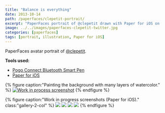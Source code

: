 ```yaml
---
title: "Balance is everything"
date: 2013-10-14
path: /paperfaces/clepetit-portrait/
excerpt: "PaperFaces portrait of @clepetit drawn with Paper for iOS on an iPad."
image: ../../images/paperfaces-clepetit-twitter.jpg
categories: [paperfaces]
tags: [portrait, illustration, Paper for iOS]
---
```


PaperFaces avatar portrait of <a href="https://twitter.com/clepetit">@clepetit</a>.

**Tools used:**

- [Pogo Connect Bluetooth Smart Pen](https://www.amazon.com/gp/product/B009K448L4/ref=as_li_ss_tl?ie=UTF8&camp=1789&creative=390957&creativeASIN=B009K448L4&linkCode=as2&tag=mademist-20)
- [Paper for iOS](https://paper.bywetransfer.com/)

{% figure caption:"Painting the background with many layers of watercolor." %}
[![Work in process screenshot](../../images/paperfaces-clepetit-process-1-750.jpg)](../../images/paperfaces-clepetit-process-1-lg.jpg)
{% endfigure %}

{% figure caption:"Work in progress screenshots (Paper for iOS)." class:"gallery-2-col" %}
[![](../../images/paperfaces-clepetit-process-2-600.jpg)](../../images/paperfaces-clepetit-process-2-lg.jpg)
[![](../../images/paperfaces-clepetit-process-3-600.jpg)](../../images/paperfaces-clepetit-process-3-lg.jpg)
[![](../../images/paperfaces-clepetit-process-4-600.jpg)](../../images/paperfaces-clepetit-process-4-lg.jpg)
[![](../../images/paperfaces-clepetit-process-5-600.jpg)](../../images/paperfaces-clepetit-process-5-lg.jpg)
{% endfigure %}
